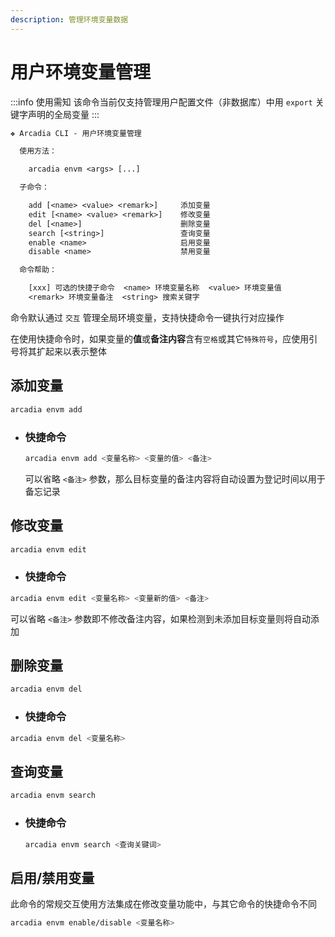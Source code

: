 ```yaml
---
description: 管理环境变量数据
---
```


# 用户环境变量管理

:::info 使用需知
该命令当前仅支持管理用户配置文件（非数据库）中用 `export` 关键字声明的全局变量
:::

```txt title="$ arcadia envm"
❖ Arcadia CLI - 用户环境变量管理

  使用方法：

    arcadia envm <args> [...]

  子命令：

    add [<name> <value> <remark>]     添加变量
    edit [<name> <value> <remark>]    修改变量
    del [<name>]                      删除变量
    search [<string>]                 查询变量
    enable <name>                     启用变量
    disable <name>                    禁用变量

  命令帮助：

    [xxx] 可选的快捷子命令  <name> 环境变量名称  <value> 环境变量值
    <remark> 环境变量备注  <string> 搜索关键字
```

命令默认通过 `交互` 管理全局环境变量，支持快捷命令一键执行对应操作

在使用快捷命令时，如果变量的**值**或**备注内容**含有`空格`或其它`特殊符号`，应使用引号将其扩起来以表示整体

## 添加变量

```bash
arcadia envm add
```

- ### 快捷命令

  ```bash
  arcadia envm add <变量名称> <变量的值> <备注>
  ```

  可以省略 `<备注>` 参数，那么目标变量的备注内容将自动设置为登记时间以用于备忘记录

## 修改变量

```bash
arcadia envm edit
```

  - ### 快捷命令

  ```bash
  arcadia envm edit <变量名称> <变量新的值> <备注>
  ```

  可以省略 `<备注>` 参数即不修改备注内容，如果检测到未添加目标变量则将自动添加

## 删除变量

```bash
arcadia envm del
```

  - ### 快捷命令

  ```bash
  arcadia envm del <变量名称>
  ```

## 查询变量

```bash
arcadia envm search
```

- ### 快捷命令

  ```bash
  arcadia envm search <查询关键词>
  ```

## 启用/禁用变量

此命令的常规交互使用方法集成在修改变量功能中，与其它命令的快捷命令不同

```bash
arcadia envm enable/disable <变量名称>
```
